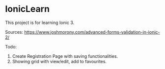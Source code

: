 # IonicLearn

This project is for learning Ionic 3.

Sources:
https://www.joshmorony.com/advanced-forms-validation-in-ionic-2/

Todo:
1) Create Registration Page with saving functionalities.
2) Showing grid with view/edit, add to favourites.
